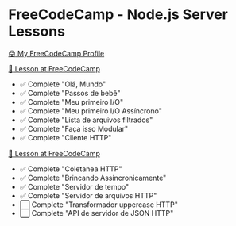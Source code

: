 # FreeCodeCamp - Node.js Server Lessons

[:stuck_out_tongue_winking_eye: My FreeCodeCamp Profile](https://www.freecodecamp.com/weslleynasrocha)

[:green_book: Lesson at FreeCodeCamp](https://www.freecodecamp.com/challenges/start-a-nodejs-server)

- :white_check_mark: Complete "Olá, Mundo"
- :white_check_mark: Complete "Passos de bebê"
- :white_check_mark: Complete "Meu primeiro I/O"
- :white_check_mark: Complete "Meu primeiro I/O Assíncrono"
- :white_check_mark: Complete "Lista de arquivos filtrados"
- :white_check_mark: Complete "Faça isso Modular"
- :white_check_mark: Complete "Cliente HTTP"

[:green_book: Lesson at FreeCodeCamp](https://www.freecodecamp.com/challenges/continue-working-with-nodejs-servers)

- :white_check_mark: Complete "Coletanea HTTP"
- :white_check_mark: Complete "Brincando Assíncronicamente"
- :white_check_mark: Complete "Servidor de tempo"
- :white_check_mark: Complete "Servidor de arquivos HTTP"
- :white_large_square: Complete "Transformador uppercase HTTP"
- :white_large_square: Complete "API de servidor de JSON HTTP"

